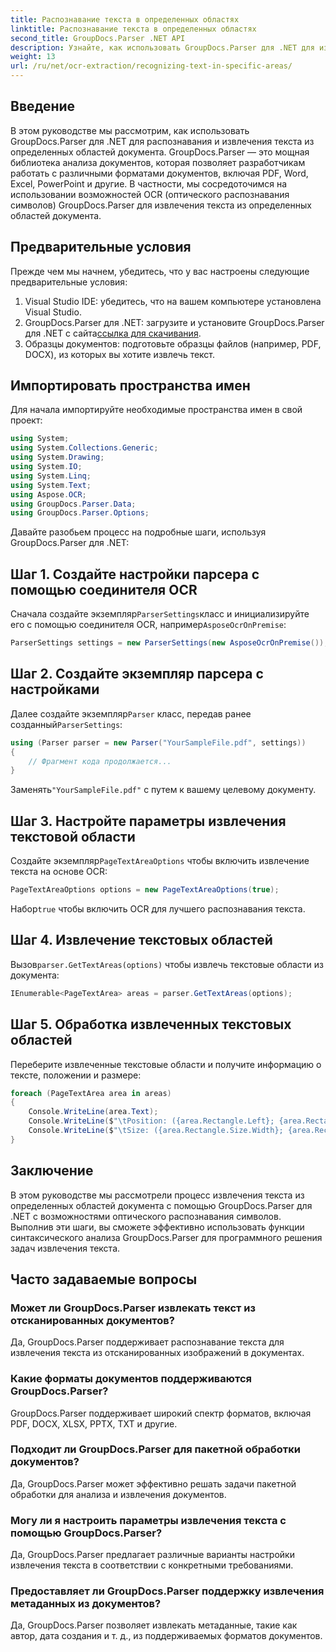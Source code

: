 ```yaml
---
title: Распознавание текста в определенных областях
linktitle: Распознавание текста в определенных областях
second_title: GroupDocs.Parser .NET API
description: Узнайте, как использовать GroupDocs.Parser для .NET для извлечения текста из определенных областей документов с возможностями оптического распознавания символов.
weight: 13
url: /ru/net/ocr-extraction/recognizing-text-in-specific-areas/
---
```

## Введение
В этом руководстве мы рассмотрим, как использовать GroupDocs.Parser для .NET для распознавания и извлечения текста из определенных областей документа. GroupDocs.Parser — это мощная библиотека анализа документов, которая позволяет разработчикам работать с различными форматами документов, включая PDF, Word, Excel, PowerPoint и другие. В частности, мы сосредоточимся на использовании возможностей OCR (оптического распознавания символов) GroupDocs.Parser для извлечения текста из определенных областей документа.
## Предварительные условия
Прежде чем мы начнем, убедитесь, что у вас настроены следующие предварительные условия:
1. Visual Studio IDE: убедитесь, что на вашем компьютере установлена Visual Studio.
2.  GroupDocs.Parser для .NET: загрузите и установите GroupDocs.Parser для .NET с сайта[ссылка для скачивания](https://releases.groupdocs.com/parser/net/).
3. Образцы документов: подготовьте образцы файлов (например, PDF, DOCX), из которых вы хотите извлечь текст.

## Импортировать пространства имен
Для начала импортируйте необходимые пространства имен в свой проект:
```csharp
using System;
using System.Collections.Generic;
using System.Drawing;
using System.IO;
using System.Linq;
using System.Text;
using Aspose.OCR;
using GroupDocs.Parser.Data;
using GroupDocs.Parser.Options;
```

Давайте разобьем процесс на подробные шаги, используя GroupDocs.Parser для .NET:
## Шаг 1. Создайте настройки парсера с помощью соединителя OCR
 Сначала создайте экземпляр`ParserSettings`класс и инициализируйте его с помощью соединителя OCR, например`AsposeOcrOnPremise`:
```csharp
ParserSettings settings = new ParserSettings(new AsposeOcrOnPremise());
```
## Шаг 2. Создайте экземпляр парсера с настройками
 Далее создайте экземпляр`Parser` класс, передав ранее созданный`ParserSettings`:
```csharp
using (Parser parser = new Parser("YourSampleFile.pdf", settings))
{
    // Фрагмент кода продолжается...
}
```
 Заменять`"YourSampleFile.pdf"` с путем к вашему целевому документу.
## Шаг 3. Настройте параметры извлечения текстовой области
 Создайте экземпляр`PageTextAreaOptions` чтобы включить извлечение текста на основе OCR:
```csharp
PageTextAreaOptions options = new PageTextAreaOptions(true);
```
 Набор`true` чтобы включить OCR для лучшего распознавания текста.
## Шаг 4. Извлечение текстовых областей
 Вызов`parser.GetTextAreas(options)` чтобы извлечь текстовые области из документа:
```csharp
IEnumerable<PageTextArea> areas = parser.GetTextAreas(options);
```
## Шаг 5. Обработка извлеченных текстовых областей
Переберите извлеченные текстовые области и получите информацию о тексте, положении и размере:
```csharp
foreach (PageTextArea area in areas)
{
    Console.WriteLine(area.Text);
    Console.WriteLine($"\tPosition: ({area.Rectangle.Left}; {area.Rectangle.Top})");
    Console.WriteLine($"\tSize: ({area.Rectangle.Size.Width}; {area.Rectangle.Size.Height})");
}
```

## Заключение
В этом руководстве мы рассмотрели процесс извлечения текста из определенных областей документа с помощью GroupDocs.Parser для .NET с возможностями оптического распознавания символов. Выполнив эти шаги, вы сможете эффективно использовать функции синтаксического анализа GroupDocs.Parser для программного решения задач извлечения текста.

## Часто задаваемые вопросы
### Может ли GroupDocs.Parser извлекать текст из отсканированных документов?
Да, GroupDocs.Parser поддерживает распознавание текста для извлечения текста из отсканированных изображений в документах.
### Какие форматы документов поддерживаются GroupDocs.Parser?
GroupDocs.Parser поддерживает широкий спектр форматов, включая PDF, DOCX, XLSX, PPTX, TXT и другие.
### Подходит ли GroupDocs.Parser для пакетной обработки документов?
Да, GroupDocs.Parser может эффективно решать задачи пакетной обработки для анализа и извлечения документов.
### Могу ли я настроить параметры извлечения текста с помощью GroupDocs.Parser?
Да, GroupDocs.Parser предлагает различные варианты настройки извлечения текста в соответствии с конкретными требованиями.
### Предоставляет ли GroupDocs.Parser поддержку извлечения метаданных из документов?
Да, GroupDocs.Parser позволяет извлекать метаданные, такие как автор, дата создания и т. д., из поддерживаемых форматов документов.